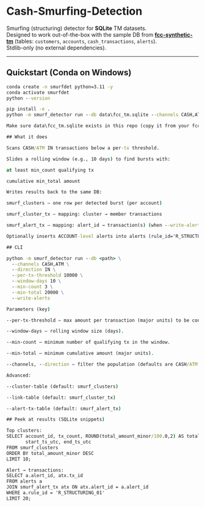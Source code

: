 # Cash-Smurfing-Detection

Smurfing (structuring) detector for **SQLite** TM datasets.  
Designed to work out-of-the-box with the sample DB from <a href="https://github.com/SKR35/FCC-Synthetic-TM" target="_blank" rel="noopener noreferrer">**fcc-synthetic-tm**</a> (tables: `customers`, `accounts`, `cash_transactions`, `alerts`).  
Stdlib-only (no external dependencies).

---

## Quickstart (Conda on Windows)

```bat
conda create -n smurfdet python=3.11 -y
conda activate smurfdet
python --version

pip install -e .
python -m smurf_detector run --db data\fcc_tm.sqlite --channels CASH,ATM --direction IN --per-tx-threshold 10000 --window-days 10 --min-count 3 --min-total 20000 --write-alerts```

Make sure data\fcc_tm.sqlite exists in this repo (copy it from your fcc-synthetic-tm project or generate one there and copy over).

## What it does

Scans CASH/ATM IN transactions below a per-tx threshold.

Slides a rolling window (e.g., 10 days) to find bursts with:

at least min_count qualifying tx

cumulative min_total amount

Writes results back to the same DB:

smurf_clusters — one row per detected burst (per account)

smurf_cluster_tx — mapping: cluster → member transactions

smurf_alert_tx — mapping: alert_id → transaction(s) (when --write-alerts)

Optionally inserts ACCOUNT-level alerts into alerts (rule_id='R_STRUCTURING_01')

## CLI

python -m smurf_detector run --db <path> \
  --channels CASH,ATM \
  --direction IN \
  --per-tx-threshold 10000 \
  --window-days 10 \
  --min-count 3 \
  --min-total 20000 \
  --write-alerts

Parameters (key)

--per-tx-threshold – max amount per transaction (major units) to be considered “below threshold”.

--window-days – rolling window size (days).

--min-count – minimum number of qualifying tx in the window.

--min-total – minimum cumulative amount (major units).

--channels, --direction – filter the population (defaults are CASH/ATM + IN).

Advanced:

--cluster-table (default: smurf_clusters)

--link-table (default: smurf_cluster_tx)

--alert-tx-table (default: smurf_alert_tx)

## Peek at results (SQLite snippets)

Top clusters:
SELECT account_id, tx_count, ROUND(total_amount_minor/100.0,2) AS total,
       start_ts_utc, end_ts_utc
FROM smurf_clusters
ORDER BY total_amount_minor DESC
LIMIT 10;

Alert → transactions:
SELECT a.alert_id, atx.tx_id
FROM alerts a
JOIN smurf_alert_tx atx ON atx.alert_id = a.alert_id
WHERE a.rule_id = 'R_STRUCTURING_01'
LIMIT 20;
